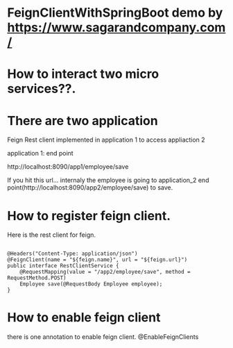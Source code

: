 # FeignClientWithSpringBoot demo by https://www.sagarandcompany.com/


# How to interact two micro services??.


# There are two application 
 Feign Rest client implemented in application 1 to access appliaction 2
 
 application 1: end point
 
http://localhost:8090/app1/employee/save

If you hit this url... internaly the employee is going to application_2 end point(http://localhost:8090/app2/employee/save) to save.


# How to register feign client.

Here is the rest client for feign.
<pre><code>
@Headers("Content-Type: application/json")
@FeignClient(name = "${feign.name}", url = "${feign.url}")
public interface RestClientService {
    @RequestMapping(value = "/app2/employee/save", method = RequestMethod.POST)
    Employee save(@RequestBody Employee employee);
}
</code></pre>


# How to enable feign client
there is one annotation to enable feign client.
@EnableFeignClients


